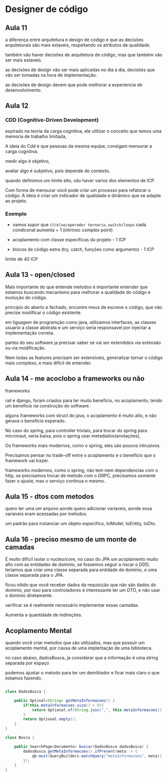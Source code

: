 # Designer de código

## Aula 11

a diferença entre arquitetura e design de código e que as decisões arquiteturais são mais estaveis, respeitando os atributos de qualidade.

também vão haver decisões de arquitetura de código, mas que também vão ser mais estaveis.

as decisões de design vão ser mais aplicadas no dia a dia, decisões que vão ser tomadas na hora de implementação.

as decisões de design devem que pode melhorar a experiencia de desenvolvimento.


## Aula 12

### CDD (Cognitive-Driven Development)

expirado na teoria da carga cognitiva, ele utilizar o conceito que temos uma memoria de trabalho limitada,

A ideia do Cdd é que pessoas da mesma equipe, consigam mensurar a carga cognitiva.


medir algo é objetivo,

avaliar algo é subjetivo, pois depende do contexto.

quando definimos um limite alto, vão haver varios dos elementos de ICP.

Com forma de mensurar você pode criar um processo para refatorar o código. A ideia é criar um indicador de qualidade e dinâmico que se adapte ao projeto.

### Exemplo

- vamos supor que `if/else/operador ternario,switch/loops` cada condiconal aumenta + 1 (intrinsic complex point)

- acoplamento com classe especificas do projeto - 1 ICP

- blocos de código extra (try, catch, funções como argumento) - 1 ICP

limite de 40 ICP


## Aula 13 - open/closed

Mais importante do que entende metodos é importante entender que estamos buscando mecanismo para melhorar a qualidade do código e evolução do código.

principio do aberto e fechado, encontre meus de escreve o código, que não precise modificar o código existente.

em liguagem de programção como java, utilizamos interfaces, as classes usuario a classe abstrata e um serviço seria responsavel por injectar a implementação correta.

partes do seu software ja precisar saber se vai ser extendidos via extensão ou via modificação.

Nem todas as features precisam ser extensíveis, generalizar tornar o código mais complexo, e mais difícil de entender.



## Aula 14 - me acoclobo a frameworks ou não

frameworks

rail e django, foram criados para ter muito beneficio, no acoplamento, tendo um beneficio na construção do software.

alguns frameworks com struct do java, o acoplamento é muito alto, e não gerava o beneficio esperado.

No caso do spring, para controller triviais, para trocar do spring para micronaut, seria baixa, pois o spring usar metadados(anotações),

Os frameworks mais modernos, como o spring, eles são poucos intrusivos.

Precisamos pensar no trade-off entre o acoplamento e o beneficio que o framework vai trazer.

frameworks modernos, como o spring, não tem nem dependencias com o http, se precisamos trocar de metodo com o GRPC, precisamos somente fazer o ajuste, mas o serviço continua o mesmo.


## Aula 15 - dtos com metodos

quero ter uma um arquivo aonde quero adicionar variaveis, aonde essa variaveis eram acessadas por metodos.


um padrão para instanciar um objeto especifico, toModel, toEntity, toDto.


## Aula 16 - preciso mesmo de um monte de camadas

É muito dificil isolar o nucleo/core, no caso do JPA um acoplamento muito alto com as entidades de dominio, se fossemos seguir a riscar o DDD, teriamos que criar uma classe separada para entidade de dominio, e uma classe separada para o JPA.

ficou nitido que você receber dados da requisição que não são dados do dominio, por isso para controladores é interessante ter um DTO, e não usar o dominio diretamente.

verificar se é realmente necessário implementar essas camadas.

Aumenta a quantidade de indireções.

## Acoplamento Mental

quando você criar metodos que são utilizados, mas que possuir um acoplamento mental, por causa de uma implentação de uma biblioteca.

no caso abaixo, dadosBusca, ja considerar que a informação é uma string separada por espaço

podemos ajustar o metodo para ter um demilitador e ficar mais claro o que estamos fazendo.



``` java

class DadosBusca {

	public Optinal<String> getMetaInformacoes() {
		if(this.metaInformacoes.size() > 0){
			return Optional.of(String.join(",", this.metaInformacoes));
		}
		return Optional.empty();
	}
}

class Busca {

	public SearchPage<Documento> buscar(DadosBusca dadosBusca) {
		dadosBusca.getMetaInformacoes().ifPresent(meta -> {
			qb.must(QueryBuilders.matchQuery("metaInformacoes", meta));
		});
	}
}






